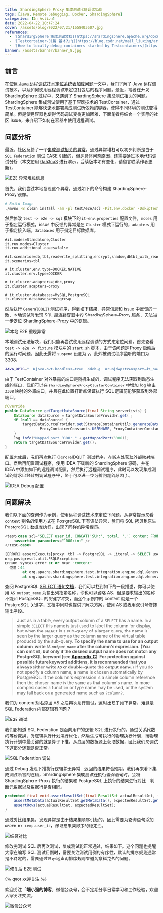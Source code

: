 ```yaml
---
title: ShardingSphere Proxy 集成测试代码调试实战
tags: [Java, Remote Debugging, Docker, ShardingSphere]
categories: [In Action]
date: 2022-04-22 10:47:24
cover: /assets/blog/2022/07/21/1658403607.jpg
references:
  - '[ShardingSphere 集成测试文档](https://shardingsphere.apache.org/document/current/cn/test-manual/integration-test/)'
  - '[Testcontainer-01篇 基本入门](https://blog.csdn.net/mail_liuxing/article/details/99075606)'
  - '[How to locally debug containers started by Testcontainers](https://bsideup.github.io/posts/debugging_containers/)'
banner: /assets/banner/banner_8.jpg
---
```


## 前言

在[使用 Java 远程调试技术定位系统表加载问题](https://strongduanmu.com/blog/use-java-remote-debugging-to-locate-system-table-loading-bug/)一文中，我们了解了 Java 远程调试技术，以及如何使用远程调试来定位打包后的程序问题。最近，笔者在开发 ShardingSphere 过程中，又遇到了 ShardingSphere 集成测试相关的问题。ShardingSphere 集成测试使用了基于容器技术的 TestContainer，通过 TestContainer 能够快速地部署集成测试所依赖的容器，使得不同环境的测试变得简单。但是使用容器也使得代码调试变得更加困难，下面笔者将结合一个实际的社区 issue，来介绍下如何在容器中使用远程调试。

## 问题分析

最近，社区反馈了一个[集成测试相关的异常](https://github.com/apache/shardingsphere/issues/19419)，通过异常堆栈可以初步判断是由于 `SQL Federation` 测试 CASE 引起的，但是具体问题原因，还需要通过本地代码调试分析（本文使用 [0a53ca3](https://github.com/apache/shardingsphere/commit/0a53ca33616b09a4f98428129c44548b93e7d005) 进行演示，后续版本如有变化，请留言联系作者更新）。

![E2E 异常堆栈信息](/assets/blog/2022/07/21/1658401958.png)

首先，我们尝试本地复现这个异常，通过如下的命令构建 ShardingSphere-Proxy 镜像。

```bash
# Build Image
./mvnw -B clean install -am -pl test/e2e/sql -Pit.env.docker -DskipTests -Dspotless.apply.skip=true
```

然后修改 `test -> e2e -> sql` 模块下的 `it-env.properties` 配置文件，`modes` 用于指定运行模式，issue 中反馈的异常是在 `Cluster` 模式下运行的，`adapters` 用于指定接入端，`databases` 用于指定目标数据库。

```properties
#it.modes=Standalone,Cluster
it.run.modes=Cluster
it.run.additional.cases=false

#it.scenarios=db,tbl,readwrite_splitting,encrypt,shadow,dbtbl_with_readwrite_splitting,dbtbl_with_readwrite_splitting_and_encrypt,empty_rules
it.scenarios=tbl

# it.cluster.env.type=DOCKER,NATIVE
it.cluster.env.type=DOCKER

# it.cluster.adapters=jdbc,proxy
it.cluster.adapters=proxy

# it.cluster.databases=MySQL,PostgreSQL
it.cluster.databases=PostgreSQL
```

然后执行 `GeneralDQLIT` 测试程序，得到如下结果，异常信息和 issue 中反馈的一致，本地调试时发现 SQL 是连接容器中的 ShardingSphere-Proxy 服务，无法进一步定位 ShardingSphere-Proxy 中的逻辑。

![本地 E2E 重现异常](/assets/blog/2022/07/21/1658402730.png)

本地调试无法解决，我们只能再尝试使用远程调试的方式来定位问题，首先查看 `test -> e2e -> fixture` 模块中的 `start.sh` 脚本，由于该问题是 Proxy 启动后的运行时问题，因此无需将 `suspend` 设置为 `y`，此外被调试程序监听的端口为 3308。

```bash
JAVA_OPTS=" -Djava.awt.headless=true -Xdebug -Xrunjdwp:transport=dt_socket,server=y,suspend=n,address=3308"
```

由于 TestContainer 对外暴露的端口是随机生成的，调试程序无法获取到动态生成的端口，我们可以在 `ShardingSphereProxyClusterContainer` 中增加 log 输出 `3308` 映射的外部端口，并且在此位置打断点保证执行 SQL 逻辑前能够获取到外部端口。

```java
@Override
public DataSource getTargetDataSource(final String serverLists) {
    DataSource dataSource = targetDataSourceProvider.get();
    if (null == dataSource) {
        targetDataSourceProvider.set(StorageContainerUtils.generateDataSource(DataSourceEnvironment.getURL(databaseType, getHost(), getMappedPort(3307), config.getProxyDataSourceName()),
                ProxyContainerConstants.USERNAME, ProxyContainerConstants.PASSWORD));
    }
    log.info("Mapped port 3308: " + getMappedPort(3308));
    return targetDataSourceProvider.get();
}
```

配置完成后，我们再次执行 GeneralDQLIT 测试程序，在断点处获取外部映射端口。然后再配置调试程序，使用 IDEA 下载新的 ShardingSphere 源码，并在 IDEA 中添加如下的远程调试配置，然后执行远程调试程序，此时可以发现集成测试的请求已经转到调试程序中，终于可以进一步分析问题的原因了。

![IDEA Debug 配置](/assets/blog/2022/07/21/1658404492.png)

## 问题解决

我们以下面的查询作为示例，使用远程调试技术来定位下问题，从异常提示来看 `content` 别名的使用方式在 PostgreSQL 下有语法异常，我们将 SQL 拷贝到原生 PostgreSQL 数据库执行，出现了同样的异常提示。

```sql
<test-case sql="SELECT user_id, CONCAT('SUM:', total, '.') content FROM (SELECT user_id, SUM(order_id_sharding) AS total FROM t_order_federate_sharding GROUP BY user_id HAVING SUM(order_id_sharding) > ?) AS temp" db-types="MySQL,PostgreSQL" scenario-types="tbl">
    <assertion parameters="1000:int" />
</test-case>

[ERROR] assertExecute[proxy: tbl -> PostgreSQL -> Literal -> SELECT user_id, CONCAT('SUM:', total, '.') content FROM (SELECT user_id, SUM(order_id_sharding) AS total FROM t_order_federate_sharding GROUP BY user_id HAVING SUM(order_id_sharding) > ?) AS temp](org.apache.shardingsphere.test.integration.engine.dql.GeneralDQLIT)  Time elapsed: 0.27 s  <<< ERROR!
org.postgresql.util.PSQLException: 
ERROR: syntax error at or near "content"
  位置：44
        at org.apache.shardingsphere.test.integration.engine.dql.GeneralDQLIT.assertExecuteForStatement(GeneralDQLIT.java:108)
        at org.apache.shardingsphere.test.integration.engine.dql.GeneralDQLIT.assertExecute(GeneralDQLIT.java:97)
```

查阅 PostgreSQL [SELECT 语句文档](https://www.postgresql.org/docs/current/sql-select.html)，我们可以找到如下的一段描述，你可以使用 `AS output_name` 为输出列指定名称，你也可以省略 AS，但是要求输出的名称不能和 PostgreSQL 的关键字冲突，而这个示例中的 content 就是一个 PostgreSQL 关键字，文档中同时也提供了解决方案，使用 AS 或者用双引号修饰输出字段。

> Just as in a table, every output column of a `SELECT` has a name. In a simple `SELECT` this name is just used to label the column for display, but when the `SELECT` is a sub-query of a larger query, the name is seen by the larger query as the column name of the virtual table produced by the sub-query. **To specify the name to use for an output column, write `AS` *`output_name`* after the column's expression. (You can omit `AS`, but only if the desired output name does not match any PostgreSQL keyword (see [Appendix C](https://www.postgresql.org/docs/current/sql-keywords-appendix.html)). For protection against possible future keyword additions, it is recommended that you always either write `AS` or double-quote the output name.**) If you do not specify a column name, a name is chosen automatically by PostgreSQL. If the column's expression is a simple column reference then the chosen name is the same as that column's name. In more complex cases a function or type name may be used, or the system may fall back on a generated name such as `?column?`.

我们为 content 别名添加 AS 之后再次进行测试，这时出现了如下异常，难道是 SQL Federation 内部逻辑有问题？

![E2E 调试](/assets/blog/2022/07/22/1658451043.png)

我们都知道 SQL Federation 是面向用户的逻辑 SQL 进行执行的，通过关系代数的等价变换，对逻辑执行计划进行优化，然后生成可执行的物理执行计划，而物理执行计划中最关键的就是算子下推，从底层的数据源上获取数据，因此我们来调试下这部分逻辑是否正常。

![SQL Federation 调试](/assets/blog/2022/07/22/1658451995.png)

通过 Debug 发现下推执行逻辑并无异常，返回的结果符合预期，我们再来看下集成测试断言的逻辑，ShardingSphere 集成测试在执行查询语句时，会将 ShardingSphere-Proxy 执行的结果和 PostgreSQL 上执行的结果进行对比，判断元数据以及数据行是否相同。

```java
protected final void assertResultSet(final ResultSet actualResultSet, final ResultSet expectedResultSet) throws SQLException {
    assertMetaData(actualResultSet.getMetaData(), expectedResultSet.getMetaData());
    assertRows(actualResultSet, expectedResultSet);
}
```

通过对比结果集，发现异常是由于结果集顺序引起的，因此需要为查询语句添加 `ORDER BY temp.user_id`，保证结果集顺序的稳定性。

![结果对比](/assets/blog/2022/07/22/1658452531.png)

修改完测试 SQL 后再次测试，集成测试能正常通过，结果如下。这个问题也提醒大家在编写 SQL 测试用例时，需要关注测试用例的有序性，默认的排序规则通常是不稳定的，需要通过显示地声明排序规则来避免意料之外的问题。

![修复后 E2E 测试](/assets/blog/2022/07/22/1658452827.png)



{% quot 欢迎关注 %}

欢迎关注「**端小强的博客**」微信公众号，会不定期分享日常学习和工作经验，欢迎大家关注交流。

![微信公众号](/assets/wechat/gongzhonghao.png)
